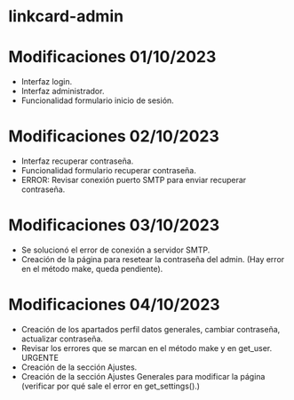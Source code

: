 # linkcard-admin

# Modificaciones 01/10/2023
- Interfaz login.
- Interfaz administrador.
- Funcionalidad formulario inicio de sesión.

# Modificaciones 02/10/2023
- Interfaz recuperar contraseña.
- Funcionalidad formulario recuperar contraseña.
- ERROR: Revisar conexión puerto SMTP para enviar recuperar contraseña.

# Modificaciones 03/10/2023
- Se solucionó el error de conexión a servidor SMTP.
- Creación de la página para resetear la contraseña del admin. (Hay error en el método make, queda pendiente).

# Modificaciones 04/10/2023
- Creación de los apartados perfil datos generales, cambiar contraseña, actualizar contraseña.
- Revisar los errores que se marcan en el método make y en get_user. URGENTE
- Creación de la sección Ajustes.
- Creación de la sección Ajustes Generales para modificar la página (verificar por qué sale el error en get_settings().)